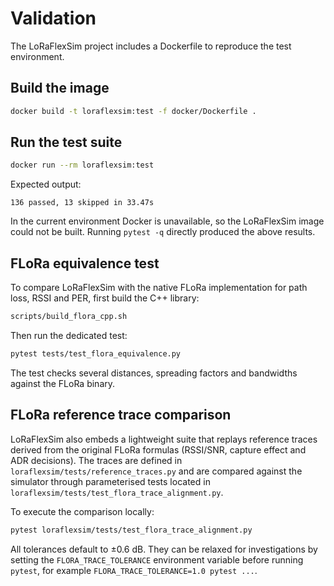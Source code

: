 # Validation

The LoRaFlexSim project includes a Dockerfile to reproduce the test environment.

## Build the image

```bash
docker build -t loraflexsim:test -f docker/Dockerfile .
```

## Run the test suite

```bash
docker run --rm loraflexsim:test
```

Expected output:

```
136 passed, 13 skipped in 33.47s
```

In the current environment Docker is unavailable, so the LoRaFlexSim image could not be built. Running `pytest -q` directly produced the above results.

## FLoRa equivalence test

To compare LoRaFlexSim with the native FLoRa implementation for path loss, RSSI and PER, first build the C++ library:

```bash
scripts/build_flora_cpp.sh
```

Then run the dedicated test:

```bash
pytest tests/test_flora_equivalence.py
```

The test checks several distances, spreading factors and bandwidths against the FLoRa binary.

## FLoRa reference trace comparison

LoRaFlexSim also embeds a lightweight suite that replays reference traces
derived from the original FLoRa formulas (RSSI/SNR, capture effect and ADR
decisions). The traces are defined in `loraflexsim/tests/reference_traces.py`
and are compared against the simulator through parameterised tests located in
`loraflexsim/tests/test_flora_trace_alignment.py`.

To execute the comparison locally:

```bash
pytest loraflexsim/tests/test_flora_trace_alignment.py
```

All tolerances default to ±0.6 dB. They can be relaxed for investigations by
setting the `FLORA_TRACE_TOLERANCE` environment variable before running
`pytest`, for example `FLORA_TRACE_TOLERANCE=1.0 pytest ...`.
